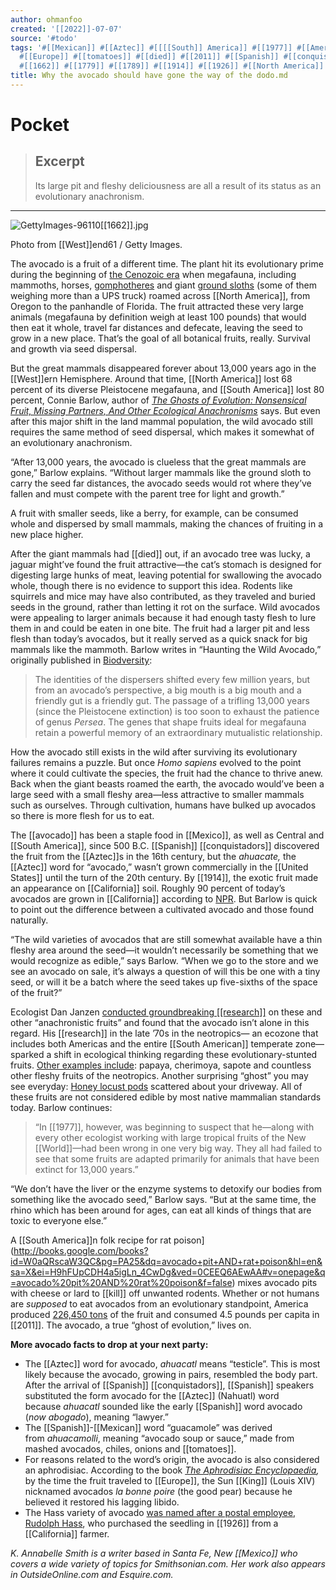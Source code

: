 ```yaml
---
author: ohmanfoo
created: '[[2022]]-07-07'
source: '#todo'
tags: '#[[Mexican]] #[[Aztec]] #[[[[South]] America]] #[[1977]] #[[American]] #[[King]] #[[World]] #[[California]] #[[kill]]
  #[[Europe]] #[[tomatoes]] #[[died]] #[[2011]] #[[Spanish]] #[[conquistadors]] #[[Mexico]] #[[United States]] #[[research]]
  #[[1662]] #[[1779]] #[[1789]] #[[1914]] #[[1926]] #[[North America]] #[[South]] #[[West]] #[[West]]ern #[[wiki]] '
title: Why the avocado should have gone the way of the dodo.md
---
```


# Pocket

> ## Excerpt
> Its large pit and fleshy deliciousness are all a result of its status as an evolutionary anachronism.

---
![GettyImages-96110[[1662]].jpg](https://pocket-syndicated-images.s3.amazonaws.com/5f1efce138e29.jpg)

Photo from [[West]]end61 / Getty Images.

The avocado is a fruit of a different time. The plant hit its evolutionary prime during the beginning of [the Cenozoic era](http://www.ucmp.berkeley.edu/cenozoic/cenozoic.php "Cenozoic era") when megafauna, including mammoths, horses, [gomphotheres](http://en.[[wiki]]pedia.org/[[wiki]]/Gomphothere "Gomphothere") and giant [ground sloths](http://en.[[wiki]]pedia.org/[[wiki]]/Ground_sloth) (some of them weighing more than a UPS truck) roamed across [[North America]], from Oregon to the panhandle of Florida. The fruit attracted these very large animals (megafauna by definition weigh at least 100 pounds) that would then eat it whole, travel far distances and defecate, leaving the seed to grow in a new place. That’s the goal of all botanical fruits, really. Survival and growth via seed dispersal.

But the great mammals disappeared forever about 13,000 years ago in the [[West]]ern Hemisphere. Around that time, [[North America]] lost 68 percent of its diverse Pleistocene megafauna, and [[South America]] lost 80 percent, Connie Barlow, author of [_The Ghosts of Evolution: Nonsensical Fruit, Missing Partners, And Other Ecological Anachronisms_](http://www.amazon.com/gp/product/0465005527?ie=UTF8&camp=[[1789]]&creativeASIN=0465005527&linkCode=xm2&tag=smithsonianco-20) says. But even after this major shift in the land mammal population, the wild avocado still requires the same method of seed dispersal, which makes it somewhat of an evolutionary anachronism.

“After 13,000 years, the avocado is clueless that the great mammals are gone,” Barlow explains. “Without larger mammals like the ground sloth to carry the seed far distances, the avocado seeds would rot where they’ve fallen and must compete with the parent tree for light and growth.”

A fruit with smaller seeds, like a berry, for example, can be consumed whole and dispersed by small mammals, making the chances of fruiting in a new place higher.

After the giant mammals had [[died]] out, if an avocado tree was lucky, a jaguar might’ve found the fruit attractive—the cat’s stomach is designed for digesting large hunks of meat, leaving potential for swallowing the avocado whole, though there is no evidence to support this idea. Rodents like squirrels and mice may have also contributed, as they traveled and buried seeds in the ground, rather than letting it rot on the surface. Wild avocados were appealing to larger animals because it had enough tasty flesh to lure them in and could be eaten in one bite. The fruit had a larger pit and less flesh than today’s avocados, but it really served as a quick snack for big mammals like the mammoth. Barlow writes in “Haunting the Wild Avocado,” originally published in [Biodversity](http://thegreatstory.org/avocado.pdf "Biodiversity"):

> The identities of the dispersers shifted every few million years, but from an avocado’s perspective, a big mouth is a big mouth and a friendly gut is a friendly gut. The passage of a trifling 13,000 years (since the Pleistocene extinction) is too soon to exhaust the patience of genus _Persea_. The genes that shape fruits ideal for megafauna retain a powerful memory of an extraordinary mutualistic relationship.

How the avocado still exists in the wild after surviving its evolutionary failures remains a puzzle. But once _Homo sapiens_ evolved to the point where it could cultivate the species, the fruit had the chance to thrive anew. Back when the giant beasts roamed the earth, the avocado would’ve been a large seed with a small fleshy area—less attractive to smaller mammals such as ourselves. Through cultivation, humans have bulked up avocados so there is more flesh for us to eat.

The [[avocado]] has been a staple food in [[Mexico]], as well as Central and [[South America]], since 500 B.C. [[Spanish]] [[conquistadors]] discovered the fruit from the [[Aztec]]s in the 16th century, but the _ahuacate,_ the [[Aztec]] word for “avocado,” wasn’t grown commercially in the [[United States]] until the turn of the 20th century. By [[1914]], the exotic fruit made an appearance on [[California]] soil. Roughly 90 percent of today’s avocados are grown in [[California]] according to [NPR](http://www.npr.org/templates/story/story.php?storyId=5563805). But Barlow is quick to point out the difference between a cultivated avocado and those found naturally.

“The wild varieties of avocados that are still somewhat available have a thin fleshy area around the seed—it wouldn’t necessarily be something that we would recognize as edible,” says Barlow. “When we go to the store and we see an avocado on sale, it’s always a question of will this be one with a tiny seed, or will it be a batch where the seed takes up five-sixths of the space of the fruit?”

Ecologist Dan Janzen [conducted groundbreaking [[research]]](http://www.ncbi.nlm.nih.gov/pubmed/[[1779]]0450) on these and other “anachronistic fruits” and found that the avocado isn’t alone in this regard. His [[research]] in the late ’70s in the neotropics— an ecozone that includes both Americas and the entire [[South American]] temperate zone—sparked a shift in ecological thinking regarding these evolutionary-stunted fruits. [Other examples include](http://thegreatstory.org/ghost.pdf): papaya, cherimoya, sapote and countless other fleshy fruits of the neotropics. Another surprising “ghost” you may see everyday: [Honey locust pods](https://www.google.com/search?q=Honey+locust,&um=1&ie=UTF-8&hl=en&tbm=isch&source=og&sa=N&tab=wi&ei=fMhFUod-o-KIAqjygeAK#hl=en&q=Honey+locust+pod&tbm=isch&um=1) scattered about your driveway. All of these fruits are not considered edible by most native mammalian standards today. Barlow continues:

> “In [[1977]], however, was beginning to suspect that he—along with every other ecologist working with large tropical fruits of the New [[World]]—had been wrong in one very big way. They all had failed to see that some fruits are adapted primarily for animals that have been extinct for 13,000 years.”

“We don’t have the liver or the enzyme systems to detoxify our bodies from something like the avocado seed,” Barlow says. “But at the same time, the rhino which has been around for ages, can eat all kinds of things that are toxic to everyone else.”

A [[South America]]n folk recipe for rat poison](http://books.google.com/books?id=W0aQRscaW3QC&pg=PA25&dq=avocado+pit+AND+rat+poison&hl=en&sa=X&ei=H9hFUpCDH4a5igLn_4CwDg&ved=0CEEQ6AEwAA#v=onepage&q=avocado%20pit%20AND%20rat%20poison&f=false) mixes avocado pits with cheese or lard to [[kill]] off unwanted rodents. Whether or not humans are _supposed_ to eat avocados from an evolutionary standpoint, America produced [226,450 tons](http://www.agmrc.org/commodities__products/fruits/avocado-profile/) of the fruit and consumed 4.5 pounds per capita in [[2011]]. The avocado, a true “ghost of evolution,” lives on.

**More avocado facts to drop at your next party:**

-   The [[Aztec]] word for avocado, _ahuacatl_ means “testicle”. This is most likely because the avocado, growing in pairs, resembled the body part. After the arrival of [[Spanish]] [[conquistadors]], [[Spanish]] speakers substituted the form avocado for the [[Aztec]] (Nahuatl) word because _ahuacatl_ sounded like the early [[Spanish]] word avocado (_now abogado_), meaning “lawyer.”
-   The [[Spanish]]-[[Mexican]] word “guacamole” was derived from _ahuacamolli_, meaning “avocado soup or sauce,” made from mashed avocados, chiles, onions and [[tomatoes]].
-   For reasons related to the word’s origin, the avocado is also considered an aphrodisiac. According to the book [](http://books.google.com/books?id=Qukk4fmqsrcC&printsec=frontcover&dq=The+Aphrodisiac+Encyclopaedia&hl=en&sa=X&ei=N8RFUvXvEMzFiwLmiYDgBg&ved=0CC8Q6AEwAA#v=onepage&q=avocado&f=false) _[The Aphrodisiac Encyclopaedia](http://books.google.com/books?id=Qukk4fmqsrcC&printsec=frontcover&dq=The+Aphrodisiac+Encyclopaedia&hl=en&sa=X&ei=N8RFUvXvEMzFiwLmiYDgBg&ved=0CC8Q6AEwAA#v=onepage&q=avocado&f=false),_ by the time the fruit traveled to [[Europe]], the Sun [[King]] (Louis XIV) nicknamed avocados _la bonne poire_ (the good pear) because he believed it restored his lagging libido.
-   The Hass variety of avocado [was named after a postal employee, Rudolph Hass](http://www.npr.org/templates/story/story.php?storyId=5563805 "NPR"), who purchased the seedling in [[1926]] from a [[California]] farmer.

_K. Annabelle Smith is a writer based in Santa Fe, New [[Mexico]] who covers a wide variety of topics for Smithsonian.com. Her work also appears in OutsideOnline.com and Esquire.com._